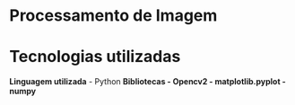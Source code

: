 # Processamento de Imagem

# Tecnologias utilizadas
   <strong>Linguagem utilizada</strong>
     - Python 
   <strong>Bibliotecas</strongs>
     - Opencv2
     - matplotlib.pyplot
     - numpy
